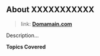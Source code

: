 ## About XXXXXXXXXXX

> link: [**Domamain.com**](https://Domamain.com)

Description...

**Topics Covered**
